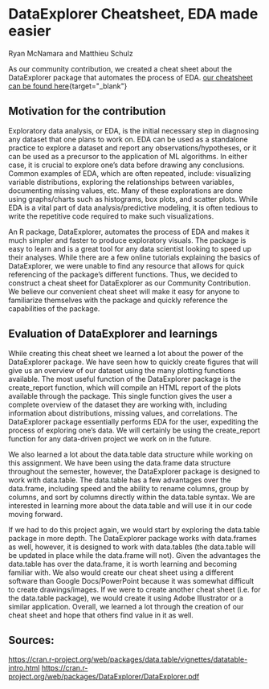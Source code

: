 # DataExplorer Cheatsheet, EDA made easier

Ryan McNamara and Matthieu Schulz

As our community contribution, we created a cheat sheet about the DataExplorer package that automates the process of EDA.
[our cheatsheet can be found here](resources/data_explorer_cheatsheet/data_explorer_cheat_sheet.pdf){target="_blank"}

## Motivation for the contribution

Exploratory data analysis, or EDA, is the initial necessary step in diagnosing any dataset that one plans to work on. EDA can be used as a standalone practice to explore a dataset and report any observations/hypotheses, or it can be used as a precursor to the application of ML algorithms. In either case, it is crucial to explore one’s data before drawing any conclusions. Common examples of EDA, which are often repeated, include: visualizing variable distributions, exploring the relationships between variables, documenting missing values, etc. Many of these explorations are done using graphs/charts such as histograms, box plots, and scatter plots. While EDA is a vital part of data analysis/predictive modeling, it is often tedious to write the repetitive code required to make such visualizations.

An R package, DataExplorer, automates the process of EDA and makes it much simpler and faster to produce exploratory visuals. The package is easy to learn and is a great tool for any data scientist looking to speed up their analyses. While there are a few online tutorials explaining the basics of DataExplorer, we were unable to find any resource that allows for quick referencing of the package’s different functions. Thus, we decided to construct a cheat sheet for DataExplorer as our Community Contribution. We believe our convenient cheat sheet will make it easy for anyone to familiarize themselves with the package and quickly reference the capabilities of the package. 

## Evaluation of DataExplorer and learnings

While creating this cheat sheet we learned a lot about the power of the DataExplorer package. We have seen how to quickly create figures that will give us an overview of our dataset using the many plotting functions available. The most useful function of the DataExplorer package is the create_report function, which will compile an HTML report of the plots available through the package. This single function gives the user a complete overview of the dataset they are working with, including information about distributions, missing values, and correlations. The DataExplorer package essentially performs EDA for the user, expediting the process of exploring one’s data. We will certainly be using the create_report function for any data-driven project we work on in the future. 

We also learned a lot about the data.table data structure while working on this assignment. We have been using the data.frame data structure throughout the semester, however, the DataExplorer package is designed to work with data.table. The data.table has a few advantages over the data.frame, including speed and the ability to rename columns, group by columns, and sort by columns directly within the data.table syntax. We are interested in learning more about the data.table and will use it in our code moving forward. 

If we had to do this project again, we would start by exploring the data.table package in more depth. The DataExplorer package works with data.frames as well, however, it is designed to work with data.tables (the data.table will be updated in place while the data.frame will not). Given the advantages the data.table has over the data.frame, it is worth learning and becoming familiar with. We also would create our cheat sheet using a different software than Google Docs/PowerPoint because it was somewhat difficult to create drawings/images. If we were to create another cheat sheet (i.e. for the data.table package), we would create it using Adobe Illustrator or a similar application. Overall, we learned a lot through the creation of our cheat sheet and hope that others find value in it as well. 

## Sources: 
https://cran.r-project.org/web/packages/data.table/vignettes/datatable-intro.html
https://cran.r-project.org/web/packages/DataExplorer/DataExplorer.pdf 

